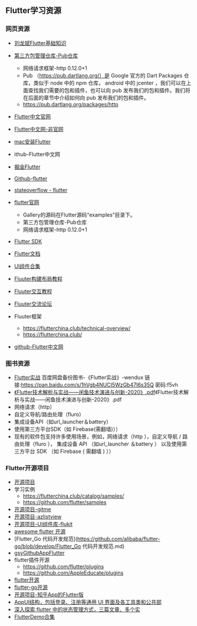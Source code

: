 ## Flutter学习资源

### 网页资源
* [刘龙斌Flutter基础知识](http://flutter.liulongbin.top/)
* [第三方包管理仓库-Pub仓库](https://pub.dartlang.org/)
  - 网络请求框架-http 0.12.0+1
  - Pub （https://pub.dartlang.org/）是 Google 官方的 Dart Packages 仓库，类似于 node 中的 npm 仓库， android 中的 jcenter ，我们可以在上面查找我们需要的包和插件，也可以向 pub 发布我们的包和插件。我们将在后面的章节中介绍如何向 pub 发布我们的包和插件。 
  - https://pub.dartlang.org/packages/http

* [Flutter中文官网](https://flutter.cn/docs)
* [Flutter中文网-非官网](https://flutterchina.club/)
* [mac安装Flutter](https://flutter.cn/docs/get-started/install/macos)
* ithub-Flutter中文网
* [掘金Flutter ](https://juejin.im/tag/Flutter)
* [Github-flutter ](https://github.com/flutter/flutter)
* [stateoverflow - flutter ](https://stackoverflow.com/questions/tagged/flutter)
* [flutter官网 ](https://flutter.io/)
  - Gallery的源码在Flutter源码“examples”目录下。
  - 第三方包管理仓库-Pub仓库
  - 网络请求框架-http 0.12.0+1
* [Flutter SDK ](https://docs.flutter.io/)
* [Flutter文档](https://flutter.io/docs/development/ui/widgets-intro)
* [UI组件合集](https://flutter.io/docs/development/ui/widgets/cupertino)
* [Fluuter构建布局教程 ](https://flutterchina.club/tutorials/layout/)
* [Fluuter交互教程 ](https://flutterchina.club/tutorials/interactive/)
* [Fluuter交流论坛 ](https://gitter.im/flutter/flutter)
* Fluuter框架 
  - https://flutterchina.club/technical-overview/
  - https://flutterchina.club/
* [github-Flutter中文网 ](https://github.com/flutterchina)


### 图书资源
* [Flutter实战](https://book.flutterchina.club/) 百度网盘备份图书-《Flutter实战》-wendux  链接:https://pan.baidu.com/s/1hVgb4NUCI5WzGb47I6s35Q  密码:f5vh
* [《Flutter技术解析与实战――闲鱼技术演进与创新-2020》.pdf](百度网盘备份图书-《Flutter技术解析与实战――闲鱼技术演进与创新-2020》.pdf)《Flutter技术解析与实战――闲鱼技术演进与创新-2020》.pdf
* 网络请求（http）
* 自定义导航/路由处理（fluro）
* 集成设备API（如url_launcher＆battery）
* 使用第三方平台SDK（如 Firebase(需翻墙)））
* 现有的软件包支持许多使用场景，例如，网络请求（http ），自定义导航 / 路由处理（fluro ）， 集成设备 API （如url_launcher ＆battery ） 以及使用第三方平台 SDK （如 Firebase ( 需翻墙 ) ））

### Flutter开源项目
- [开源项目](https://flutterchina.club/opensource.html)
- 学习实例 
  - https://flutterchina.club/catalog/samples/
  - https://github.com/flutter/samples
- [开源项目-gitme](https://github.com/flutterchina/gitme)
- [开源项目-azlistview ](https://github.com/codeRiding/azlistview)
- [开源项目-UI组件库-flukit ](https://github.com/trending/dart?since=daily)
- [awesome flutter 开源](https://github.com/Solido/awesome-flutter)
- [Flutter_Go 代码开发规范](https://github.com/alibaba/flutter-go/blob/develop/Flutter_Go 代码开发规范.md)
- [gsyGithubAppFlutter](https://github.com/codeRiding/GSYGithubAppFlutter)
- flutter插件开源
  - https://github.com/flutter/plugins
  - https://github.com/AppleEducate/plugins
- [flutter开源](https://github.com/flutter/flutter)
- [flutter-go开源 ](https://github.com/codeRiding/flutter-go)
- [开源项目-知乎App的Flutter版 ](https://github.com/MeandNi/Flutter_ZhiHu)
- [AppUI结构，包括登录、注册等通用 UI 界面及各工具类和公共部](https://github.com/MeandNi/Flutter_CommonApp)
- [深入探索 flutter 中的状态管理方式，三篇文章、多个实](https://github.com/MeandNi/Flutter_StateManagement)
- [FlutterDemo合集](https://github.com/OpenFlutter/Flutter-Notebook)
